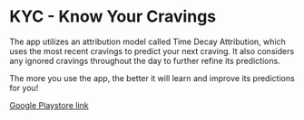 # KYC - Know Your Cravings

The app utilizes an attribution model called Time Decay Attribution, which uses the most recent cravings to predict your next craving. It also considers any ignored cravings throughout the day to further refine its predictions.

The more you use the app, the better it will learn and improve its predictions for you!

[Google Playstore link](https://play.google.com/store/apps/details?id=com.tcorner.kycravings)
